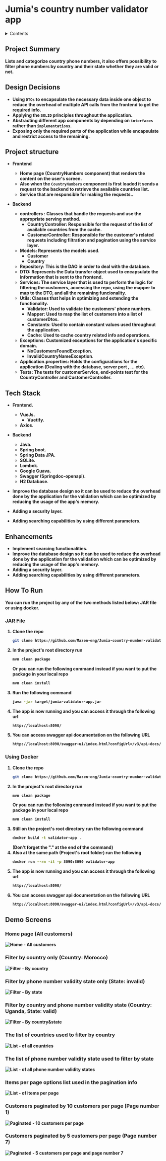 # Jumia's country number validator app


<!-- TABLE OF CONTENTS -->
<details>
  <summary>Contents</summary>
  <ol>
    <li><b>Project Summary</b></li>
    <li><b>Design Decisions</b></li>    
    <li><b>Project Structure</b></li>    
    <li><b>Tech Stack</b></li>    
    <li><b>Enhancements</b></li>
    <li><b>How To Run</a>
    <ul>
        <li><b>Run A JAR File</b></li>
        <li><b>Run With Docker</b></li>
      </ul></li>
    <li><b>Demo Screens</b></li>
  </ol>
</details>

<!-- Project Summary -->
## Project Summary

Lists and categorize country phone numbers, it also offers possibility to filter phone numbers by country and their state whether they are valid or not.

<!-- Design Decisions -->
## Design Decisions

* Using `DTOs` to encapsulate the necessary data inside one object to reduce the overhead of multiple API calls from the frontend to get the required info.
* Applying the `SOLID` principles throughout the application.
* Abstracting different app components by depending on `interfaces` rather than `implementations`.
* Exposing only the required parts of the application while encapsulate and restrict access to the remaining.

<!-- Project Structure -->
## Project structure

* Frontend
    * Home page (CountryNumbers component) that renders the content on the user's screen.
    * Also when the `CountryNumbers` component is first loaded it sends a request to the backend to retrieve the available countries list.
    * Service that are responsible for making the requests..

* Backend
    * controllers : Classes that handle the requests and use the appropriate serving method.
      * CountryController: Responsible for the request of the list of available countries from the cache.
      * CustomerController: Responsible for the customer's related requests including filtration and pagination using the service layer.
    * Models: Represents the models used.
      * Customer
      * Country
    * Repository: This is the DAO in order to deal with the database.
    * DTO: Represents the Data transfer object used to encapsulate the information that is sent to the frontend.
    * Services: The service layer that is used to perform the logic for filtering the customers, accessing the repo, using the mapper to map to the DTO, and all the remaining funcionality.
    * Utils: Classes that helps in optimizing and extending the functionality.
      * Validator: Used to validate the customers' phone numbers.
      * Mapper: Used to map the list of customers into a list of customerDtos.
      * Constants: Used to contain constant values used throughout the application.
      * Cache: Used to cache country related info and operations.
    * Exceptions: Customized exceptions for the application's specific domain.
      * NoCustomersFoundException.
      * InvalidCountryNameException.
    * Application.properties: Holds the configurations for the application (Dealing with the database, server port , ... etc).
    * Tests: The tests for customerService, end-points test for the CountryController and CustomerController.

<!-- Tech Stack -->
## Tech Stack

* Frontend.
  * VueJs.
    * Vuetify.
  * Axios.
* Backend
  * Java.
  * Spring boot.
  * Spring Data JPA.
  * SQLite.
  * Lombok.
  * Google Guava.
  * Swagger (Springdoc-openapi).
  * H2 Database.

* Improve the database design so it can be used to reduce the overhead done by the application for the validation which can be optimized by reducing the usage of the app's memory.
* Adding a security layer.
* Adding searching capabilities by using different parameters.

<!-- Enhancements -->
## Enhancements

* Implement searcing functionalities.
* Improve the database design so it can be used to reduce the overhead done by the application for the validation which can be optimized by reducing the usage of the app's memory.
* Adding a security layer.
* Adding searching capabilities by using different parameters.

<!How to run -->
## How To Run

You can run the project by any of the two methods listed below: JAR file or using docker.

### JAR File

1. Clone the repo
   ```sh
   git clone https://github.com/Mazen-eng/Jumia-country-number-validator.git
   ```
2. In the project's root directory run 
   ```sh
   mvn clean package
   ```
   Or you can run the following command instead if you want to put the package in your local repo
   ```sh
   mvn clean install
   ```
3. Run the following command
   ```sh
   java -jar target/jumia-validator-app.jar
   ```
4. The app is now running and you can access it through the following url
   ```sh
   http://localhost:8090/
   ```
5. You can access swagger api documentation on the following URL
   ```sh
   http://localhost:8090/swagger-ui/index.html?configUrl=/v3/api-docs/swagger-config
   ```
   
### Using Docker

1. Clone the repo
   ```sh
   git clone https://github.com/Mazen-eng/Jumia-country-number-validator.git
   ```
2. In the project's root directory run 
   ```sh
   mvn clean package
   ```
   Or you can run the following command instead if you want to put the package in your local repo
   ```sh
   mvn clean install
   ```
3. Still on the project's root directory run the following command 
   ```sh
   docker build -t validator-app .
   ```
   (Don't forget the "." at the end of the command)
4. Also at the same path (Project's root folder) run the following
   ```sh
   docker run --rm -it -p 8090:8090 validator-app
   
5. The app is now running and you can access it through the following url
   ```sh
   http://localhost:8090/
   ```
6. You can access swagger api documentation on the following URL
   ```sh
   http://localhost:8090/swagger-ui/index.html?configUrl=/v3/api-docs/swagger-config
   ```
   
 <!-- Demo Screens -->
## Demo Screens

### Home page (All customers)
![Home - All customers](/Demo/home.PNG)

### Filter by country only (Country: Morocco)
![Filter - By country](/Demo/filter_by_country.PNG)

### Filter by phone number validity state only (State: invalid)
![Filter - By state](/Demo/filter_by_state.PNG)

### Filter by country and phone number validity state (Country: Uganda, State: valid)
![Filter - By country&state](/Demo/filter_by_country_and_state.PNG)

### The list of countries used to filter by country
![List - of all countries](/Demo/filter_by_country_list.PNG)

### The list of phone number validity state used to filter by state
![List - of all phone number validity states](/Demo/filter_by_state_list.PNG)

### Items per page options list used in the pagination info
![List - of items per page](/Demo/items_per_page_list.PNG)

### Customers paginated by 10 customers per page (Page number 1)
![Paginated - 10 customers per page](/Demo/paginated_10_per_page.PNG)

### Customers paginated by 5 customers per page (Page number 7)
![Paginated - 5 customers per page and page number 7](/Demo/paginated_5_per_page_number_7.PNG)

